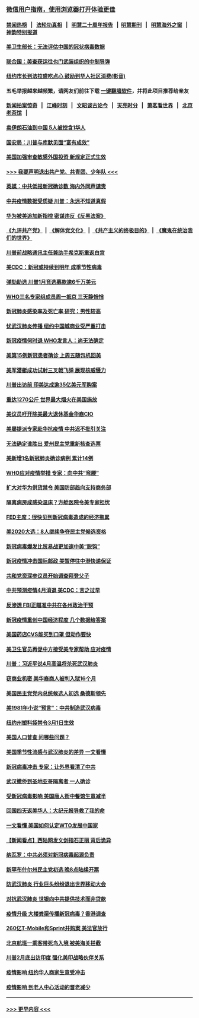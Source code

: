 ### [微信用户指南，使用浏览器打开体验更佳](https://github.com/gfw-breaker/banned-news1/blob/master/indexes/wechat-guide.md?t=0)
#### [禁闻热榜](热点新闻.md?t=0)  &nbsp;&nbsp;|&nbsp;&nbsp; [法轮功真相](https://github.com/gfw-breaker/truth/blob/master/README.md?t=0) &nbsp;&nbsp;|&nbsp;&nbsp; [明慧二十周年报告](https://github.com/gfw-breaker/mh-reports/blob/master/README.md?t=0) &nbsp;&nbsp;|&nbsp;&nbsp;[明慧期刊](https://github.com/gfw-breaker/mh-qikan) &nbsp;&nbsp;|&nbsp;&nbsp; [明慧海外之窗](https://github.com/gfw-breaker/mh-news/blob/master/README.md?t=0) &nbsp;&nbsp;|&nbsp;&nbsp; [神韵特别报道](https://github.com/gfw-breaker/mh-news/blob/master/shenyun.md?t=0)
#### [美卫生部长：无法评估中国的冠状病毒数据](../pages/nsc412/n11869301.md?t=02150244) 
#### [联合国：美查获运往也门武装组织的中制导弹](../pages/nsc412/n11868677.md?t=02150244) 
#### [纽约市长到法拉盛吃点心  鼓励到华人社区消费(影音)](../pages/nsc412/n11868197.md?t=02150244) 
#### 五毛举报越来越频繁，请网友们前往下载 [一键翻墙软件](https://github.com/gfw-breaker/ssr-accounts)，并将此项目推荐给亲友
#### [新闻拍案惊奇](https://github.com/gfw-breaker/banned-news1/blob/master/pages/link4.md) &nbsp;&nbsp;|&nbsp;&nbsp; [江峰时刻](https://github.com/gfw-breaker/banned-news1/blob/master/pages/link4.md) &nbsp;&nbsp;|&nbsp;&nbsp; [文昭谈古论今](https://github.com/gfw-breaker/banned-news1/blob/master/pages/link4.md) &nbsp;&nbsp;|&nbsp;&nbsp; [天亮时分](https://github.com/gfw-breaker/banned-news1/blob/master/pages/link4.md) &nbsp;&nbsp;|&nbsp;&nbsp; [萧茗看世界](https://github.com/gfw-breaker/banned-news1/blob/master/pages/link4.md) &nbsp;&nbsp;|&nbsp;&nbsp; [北京老茶馆](https://github.com/gfw-breaker/banned-news1/blob/master/pages/link4.md) &nbsp;&nbsp;|&nbsp;&nbsp; 
#### [卖伊朗石油到中国  5人被控含1华人](../pages/nsc412/n11867988.md?t=02150244) 
#### [国安局：川普与库默见面“富有成效”](../pages/nsc412/n11867976.md?t=02150244) 
#### [美国加强审查敏感外国投资 新规定正式生效](../pages/nsc412/n11868041.md?t=02150244) 
#### [>>> 我要声明退出共产党、共青团、少年队 <<<](https://github.com/begood0513/goodnews/blob/master/quit/letter.md) 
#### [英媒：中共低报新冠确诊数 海内外同声谴责](../pages/nsc412/n11867421.md?t=02150244) 
#### [中共疫情数据受质疑 川普：永远不知道真假](../pages/nsc412/n11867195.md?t=02150244) 
#### [华为被美追加新指控 密谋违反《反黑法案》](../pages/nsc412/n11867191.md?t=02150244) 
#### [《九评共产党》](https://github.com/begood0513/9ping.md/blob/master/README.md) &nbsp;|&nbsp; [《解体党文化》](../../../../jtdwh.md/blob/master/README.md)  &nbsp;|&nbsp; [《共产主义的终极目的》](../../../../gczydzjmd.md/blob/master/README.md) &nbsp;|&nbsp; [《魔鬼在统治我们的世界》](../../../../mgztzwmdsj.md/blob/master/README.md) 
#### [川普前战略通讯主任兼助手希克斯重返白宫](../pages/nsc412/n11867104.md?t=02150244) 
#### [美CDC：新冠或持续到明年 成季节性病毒](../pages/nsc412/n11867279.md?t=02150244) 
#### [弹劾助选 川普1月竞选募款逾6千万美元](../pages/nsc412/n11866950.md?t=02150244) 
#### [WHO三名专家组成员周一抵京 三天静悄悄](../pages/nsc412/n11866947.md?t=02150244) 
#### [新冠肺炎感染率及死亡率 研究：男性较高](../pages/nsc412/n11866956.md?t=02150244) 
#### [忧武汉肺炎传播 纽约中国城商业受严重打击](../pages/nsc412/n11866902.md?t=02150244) 
#### [新冠疫情何时退 WHO发言人：尚无法确定](../pages/nsc412/n11866864.md?t=02150244) 
#### [美第15例新冠患者确诊 上周五随包机回美](../pages/nsc412/n11866852.md?t=02150244) 
#### [美军潜艇成功试射三叉戟飞弹 展现核威慑力](../pages/nsc412/n11866046.md?t=02150244) 
#### [川普出访前 印美达成逾35亿美元军购案](../pages/nsc412/n11865444.md?t=02150244) 
#### [重达1270公斤 世界最大烟火在美国施放](../pages/nsc412/n11865198.md?t=02150244) 
#### [美议员吁开除美最大退休基金华裔CIO](../pages/nsc412/n11865230.md?t=02150244) 
#### [美屡提派专家赴华抗疫情 中共迟不批引关注](../pages/nsc412/n11864719.md?t=02150244) 
#### [无法确定谁胜出 爱州民主党重新核查选票](../pages/nsc412/n11864830.md?t=02150244) 
#### [美新增1名新冠肺炎确诊病例 累计14例](../pages/nsc412/n11864893.md?t=02150244) 
#### [WHO应对疫情举措 专家：向中共“弯腰”](../pages/nsc412/n11864727.md?t=02150244) 
#### [扩大对华为供货禁令 美国防部趋向支持商务部](../pages/nsc412/n11864773.md?t=02150244) 
#### [隔离病房成感染温床？方舱医院令美专家担忧](../pages/nsc412/n11864575.md?t=02150244) 
#### [FED主席：很快见到新冠病毒造成的经济拖累](../pages/nsc412/n11864507.md?t=02150244) 
#### [美2020大选：8人继续争夺民主党候选资格](../pages/nsc412/n11864327.md?t=02150244) 
#### [新冠病毒爆发比贸易战更加速中美“脱钩”](../pages/nsc412/n11864470.md?t=02150244) 
#### [新冠疫情冲击国际邮政 美暂停往中港快递保证](../pages/nsc412/n11864207.md?t=02150244) 
#### [共和党资深参议员开始调查拜登父子](../pages/nsc412/n11863984.md?t=02150244) 
#### [中共预测疫情4月消退 美CDC：言之过早](../pages/nsc412/n11864310.md?t=02150244) 
#### [反渗透 FBI正瞄准中共在各州政治干预](../pages/nsc412/n11864300.md?t=02150244) 
#### [新冠疫情重创中国经济程度 几个数据给答案](../pages/nsc412/n11864203.md?t=02150244) 
#### [美国药店CVS能买到口罩 但动作要快](../pages/nsc412/n11862438.md?t=02150244) 
#### [美卫生官员再促中方接受美专家帮助 应对疫情](../pages/nsc412/n11864043.md?t=02150244) 
#### [川普：习近平说4月高温将杀死武汉肺炎](../pages/nsc412/n11860814.md?t=02150244) 
#### [窃商业机密 美华裔商人被判入狱16个月](../pages/nsc412/n11863911.md?t=02150244) 
#### [美国民主党党内总统候选人初选 桑德斯领先](../pages/nsc412/n11863475.md?t=02150244) 
#### [美1981年小说“预言”：中共制造武汉病毒](../pages/nsc412/n11863306.md?t=02150244) 
#### [纽约州塑料袋禁令3月1日生效](../pages/nsc412/n11862832.md?t=02150244) 
#### [美国人口普查  问哪些问题？](../pages/nsc412/n11862808.md?t=02150244) 
#### [美国季节性流感与武汉肺炎的差异 一文看懂](../pages/nsc412/n11862428.md?t=02150244) 
#### [新冠病毒冲击 专家：让外界看清了中共](../pages/nsc412/n11862280.md?t=02150244) 
#### [武汉撤侨到圣地亚哥隔离者 一人确诊](../pages/nsc412/n11862460.md?t=02150244) 
#### [受新冠病毒影响 美国唐人街中餐馆生意减半](../pages/nsc412/n11861940.md?t=02150244) 
#### [回国四天返美华人：大纪元报导救了我的命](../pages/nsc412/n11862181.md?t=02150244) 
#### [一文看懂 美国如何认定WTO发展中国家](../pages/nsc412/n11862051.md?t=02150244) 
#### [【新闻看点】西陆网发文剑指石正丽 背后诡异](../pages/nsc412/n11861792.md?t=02150244) 
#### [纳瓦罗：中共必须对新冠病毒起源负责](../pages/nsc412/n11861810.md?t=02150244) 
#### [新罕布什尔州民主党初选 晚8点陆续开票](../pages/nsc412/n11861872.md?t=02150244) 
#### [防武汉肺炎 行业巨头纷纷退出世界移动大会](../pages/nsc412/n11861795.md?t=02150244) 
#### [对抗武汉肺炎 世银向中共提供技术而非贷款](../pages/nsc412/n11861652.md?t=02150244) 
#### [疫情升级 大楼粪渠传播新冠病毒？香港调查](../pages/nsc412/n11861556.md?t=02150244) 
#### [260亿T-Mobile和Sprint并购案 美法官放行](../pages/nsc412/n11861511.md?t=02150244) 
#### [北京航班一乘客带死鸟入境 被美海关拦截](../pages/nsc412/n11861317.md?t=02150244) 
#### [川普2月底出访印度 强化美印战略伙伴关系](../pages/nsc412/n11860557.md?t=02150244) 
#### [疫情影响  纽约华人商家生意受冲击](../pages/nsc412/n11860284.md?t=02150244) 
#### [疫情影响  到老人中心活动的耆老减少](../pages/nsc412/n11860199.md?t=02150244) 

----
#### [ >>> 更早内容 <<< ](../indexes/nsc412-earlier.md)
